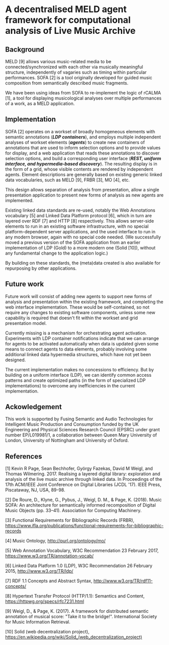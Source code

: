 # A decentralised MELD agent framework for computational analysis of Live Music Archive

## Background

MELD [9] allows various music-related media to be connected/synchronized with each other via musically meaningful structure, independently of vagaries such as timing within particular performances.  SOFA [2] is a tool originally developed for guided music composition from semantically described music fragments.

We have been using ideas from SOFA to re-implement the logic of rCALMA [1], a tool for displaying musicological analyses over multiple performances of a work, as a MELD application.


## Implementation

SOFA [2] operates on a workset of broadly homogeneous elements with semantic annotations (***LDP containers***), and employs multiple independent analyses of workset elements (***agents***) to create new containers of annotations that are used to inform selection options and to provide values for display, and a web application that reads these annotations to discover selection options, and build a corresponding user interface (***REST, uniform interface, and hypermedia-based discovery***).  The resulting display is in the form of a grid, whose visible contents are rendered by independent agents.  Element descriptions are generally based on existing generic linked data vocabularies, such as MELD [9], FRBR [3], MO [4], etc.

This design allows separation of analysis from presentation, allow a single presentation application to present new forms of analysis as new agents are implemented.

Existing linked data standards are re-used, notably the Web Annotations vocabulary [5] and Linked Data Platform protocol [6], which in turn are layered over RDF [7] and HTTP [8] respectively.  This allows server-side elements to run in an existing software infrastructure, with no special platform-dependent server applications, and the used interface to run in any modern browser, again with no special code needed.  (We successfully moved a previous version of the SOFA application from an earlier implementation of LDP (Gold) to a more modern one (Solid [10]), without any fundamental change to the application logic.)

By building on these standards, the (meta)data created is also available for repurposing by other applications.


## Future work

Future work will consist of adding new agents to support new forms of analysis and presentation within the existing framework, and completing the web interface implementation.  These would be self-contained, so not require any changes to existing software components, unless some new capability is required that doesn't fit within the workset and grid presentation model.

Currently missing is a mechanism for orchestrating agent activation.  Experiments with LDP container notifications indicate that we can arrange for agents to be activated automatically when data is updated given some means to connect agents to data elements, probably involving some additional linked data hypermedia structures, which have not yet been designed.

The current implementation makes no concessions to efficiency.  But by building on a uniform interface (LDP), we can identify common access patterns and create optimized paths (in the form of specialized LDP implementations) to overcome any inefficiencies in the current implementation.


## Ackowledgement

This work is supported by Fusing Semantic and Audio Technologies for Intelligent Music Production and Consumption funded by the UK Engineering and Physical Sciences Research Council (EPSRC) under grant number EP/L019981/1, a collaboration between Queen Mary University of London, University of Nottingham and University of Oxford.


## References

[1] Kevin R Page, Sean Bechhofer, György Fazekas, David M Weigl, and Thomas Wilmering. 2017. Realising a layered digital library: exploration and analysis of the live music archive through linked data. In Proceedings of the 17th ACM/IEEE Joint Conference on Digital Libraries (JCDL '17). IEEE Press, Piscataway, NJ, USA, 89-98.

[2] De Roure, D., Klyne, G., Pybus, J., Weigl, D. M., & Page, K. (2018). Music SOFA: An architecture for semantically informed recomposition of Digital Music Objects (pp. 33–41). Association for Computing Machinery.

[3] Functional Requirements for Bibliographic Records (FRBR), https://www.ifla.org/publications/functional-requirements-for-bibliographic-records

[4] Music Ontology, http://purl.org/ontology/mo/

[5] Web Annotation Vocabulary, W3C Recommendation 23 February 2017, https://www.w3.org/TR/annotation-vocab/

[6] Linked Data Platform 1.0 (LDP), W3C Recommendation 26 February 2015, http://www.w3.org/TR/ldp/

[7] RDF 1.1 Concepts and Abstract Syntax, http://www.w3.org/TR/rdf11-concepts/

[8] Hypertext Transfer Protocol (HTTP/1.1): Semantics and Content, https://httpwg.org/specs/rfc7231.html

[9] Weigl, D., & Page, K. (2017). A framework for distributed semantic annotation of musical score: "Take it to the bridge!". International Society for Music Information Retrieval.

[10] Solid (web decentralization project), https://en.wikipedia.org/wiki/Solid_(web_decentralization_project)


<!--
# 20191108-meld-calma-sofa-features - raw notes

(background...)

1. MELD allows various media to be connected/synchronized with each other via musically meaningful structure.  The connection is thus not dependent on vagaries such as timing within a particular performance.
 
@@see MELD papers; especially the JCDL layered library paper

2. SOFA is being (re-)conceived as a generalized data analysis and presentation platform for interactive construction of data presentations.

@@elucidate aspects of SOFA remixer and MELD/CALMA that are similar:
@@ref DMRN submission last year

(a) applications select data from some workset of broadly homogeneous elements, and create grid presentation based on selected data (fragments, recordings)
(b) read workset annotation metadata to discover selection options, and create UI accordingly.
(c) use of multiple independent analyses of data elements to inform selection options and to provide values for display
(d) re-use of existing, more-or-less generic, vocabularies across different applications (MELD, sonic annotator, ...)

Realization:
(a) LDP containers (ala MELD)
(b) REST, hypermedia-based discovery
(c) agents
(d) MELD, ++

...

(current focus...)

2. Separation of analysis from presentation;  allow a single presentation application to present new forms of analysis as they become available.
 
@@something about hypermedia and REST architecture

3. Builds on existing standards, notably Web Annotations (vocabulary) and Linked Data Platform (protocol), which in turn are layers on RDF and HTTP respectively.  This allows server-side elements to run in existing infrastructure (no special platform-dependent server applications needed), and client presentation code to run in any any modern browser (again, no special platform-dependent code needed).

We successfully moved a previous version of the SOFA application from an earlier implementation of LDP (Gold) to a more modern one (Solid), without any fundamental change to the application logic.

...

(future possibilities...)

4. By building on linked data standards, the (meta)data used by SOFA can be accessed and remixed by different applications for different purposes.

5. Distributed application; analyses can be performed on host systems with appropriate source material access and compute power, while the presentation aspects can be run on any desktop/laptop.
 
@@This potentially can avoid some constraints of access to copyright material

6. Use of existing platform software (SoLiD).

@@something about re-decentralize the web, breaking out of walled gardens


7. Performance optimization: the use of raw LDP by the client software means that some operations result in necessary amounts of network traffic.  One of the future directions for this work will be to identify LDP access patterns that are common across MELD applications, or that are simply inefficient, and implement new API layers over LDP that can be hosted closer to the data to avoid some of the network transfer inefficiencies.  In some cases, optimizations might even be built into an LDP hosting platform, e.g. to take advantage of indexing that isn't normally accessible directly via LDP, while still retaining the possibility of running the application over LDP.  These might, in turn, lead to possible LDP enhancements that could be recommended for incorporated into LDP and/or SoLiD implementations.


....


DMRN submission: 1 page A4 using template - really short - 

https://www.qmul.ac.uk/dmrn/dmrn-14/
https://www.qmul.ac.uk/dmrn/media/dmrn/1page-dmrn14-template.docx

Focus on what has happened, not would could be done.

Suggest GK draft V1, ask for minor revisions
Aim for ~600 words.

...

background/concept

what happened

future work

KP, JPNP, DDeR, TW, GK

JPNP, TW to make poster?
Schedule time to do poster, including script for demo
-->

